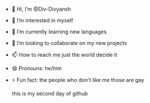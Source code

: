 - 👋 Hi, I’m @Div-Divyansh
- 👀 I’m interested in myself
- 🌱 I’m currently learning new languages
- 💞️ I’m looking to collaborate on my new projects
- 📫 How to reach me just the world decide it
- 😄 Pronouns: he/him
- ⚡ Fun fact: the people who don't like me those are gay

  this is my second day of github

<!---
Div-Divyansh/Div-Divyansh is a ✨ special ✨ repository because its `README.md` (this file) appears on your GitHub profile.
You can click the Preview link to take a look at your changes.
--->

